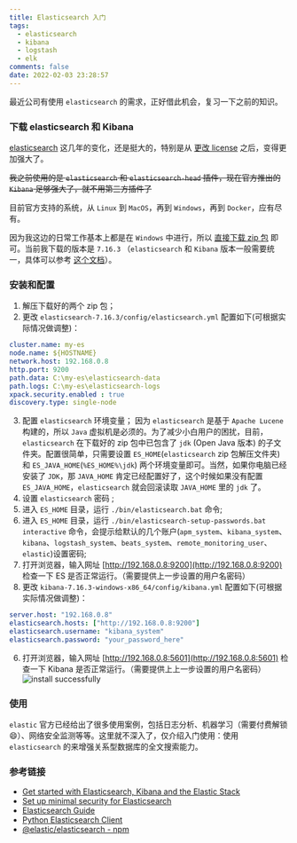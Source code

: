 ```yaml
---
title: Elasticsearch 入门
tags:
  - elasticsearch
  - kibana
  - logstash
  - elk
comments: false
date: 2022-02-03 23:28:57
---
```


最近公司有使用 `elasticsearch` 的需求，正好借此机会，复习一下之前的知识。

### 下载 elasticsearch 和 Kibana

[elasticsearch](https://www.elastic.co) 这几年的变化，还是挺大的，特别是从 [更改 license](https://www.elastic.co/blog/license-change-clarification) 之后，变得更加强大了。

~~我之前使用的是 `elasticsearch` 和 `elasticsearch-head` 插件，现在官方推出的 `Kibana` 足够强大了，就不用第三方插件了~~

目前官方支持的系统，从 `Linux` 到 `MacOS`，再到 `Windows`，再到 `Docker`，应有尽有。

因为我这边的日常工作基本上都是在 `Windows` 中进行，所以 [直接下载 zip 包](https://www.elastic.co/elastic-stack) 即可。当前我下载的版本是 `7.16.3` （`elasticsearch` 和 `Kibana` 版本一般需要统一，具体可以参考 [这个文档](https://www.elastic.co/support/matrix#matrix_compatibility)）。

### 安装和配置

1. 解压下载好的两个 zip 包；
2. 更改 `elasticsearch-7.16.3/config/elasticsearch.yml` 配置如下(可根据实际情况做调整)：
  ``` elasticsearch.yml
  cluster.name: my-es
  node.name: ${HOSTNAME}
  network.host: 192.168.0.8
  http.port: 9200
  path.data: C:\my-es\elasticsearch-data
  path.logs: C:\my-es\elasticsearch-logs
  xpack.security.enabled : true
  discovery.type: single-node
  ```
3. 配置 `elasticsearch` 环境变量；
  因为 `elasticsearch` 是基于 `Apache Lucene` 构建的，所以 `Java` 虚拟机是必须的。为了减少小白用户的困扰，目前，`elasticsearch` 在下载好的 zip 包中已包含了 `jdk` (Open Java 版本) 的子文件夹。配置很简单，只需要设置 `ES_HOME`(`elasticsearch` zip 包解压文件夹) 和 `ES_JAVA_HOME`(`%ES_HOME%\jdk`) 两个环境变量即可。当然，如果你电脑已经安装了 `JDK`，那 `JAVA_HOME` 肯定已经配置好了，这个时候如果没有配置 `ES_JAVA_HOME`，`elasticsearch` 就会回滚读取 `JAVA_HOME` 里的 `jdk` 了。
4. 设置 `elasticsearch` 密码 [<i class="fa fa-chain" aria-hidden="true"></i>](https://www.elastic.co/guide/en/elasticsearch/reference/7.16/security-minimal-setup.html) ;
  1. 进入 `ES_HOME` 目录，运行 `./bin/elasticsearch.bat` 命令;
  2. 进入 `ES_HOME` 目录，运行 `./bin/elasticsearch-setup-passwords.bat interactive` 命令，会提示给默认的几个账户(`apm_system`、`kibana_system`、`kibana`、`logstash_system`、`beats_system`、`remote_monitoring_user`、`elastic`)设置密码;
  3. 打开浏览器，输入网址 [http://192.168.0.8:9200](http://192.168.0.8:9200) 检查一下 ES 是否正常运行。（需要提供上一步设置的用户名密码）
5. 更改 `kibana-7.16.3-windows-x86_64/config/kibana.yml` 配置如下(可根据实际情况做调整)：
  ``` kibana.yml
  server.host: "192.168.0.8"
  elasticsearch.hosts: ["http://192.168.0.8:9200"]
  elasticsearch.username: "kibana_system"
  elasticsearch.password: "your_password_here"
  ```
6. 打开浏览器，输入网址 [http://192.168.0.8:5601](http://192.168.0.8:5601) 检查一下 Kibana 是否正常运行。（需要提供上上一步设置的用户名密码）
  ![install successfully](/images/get-started-with-elasticsearch/install-successfully.jpg)

### 使用

`elastic` 官方已经给出了很多使用案例，包括日志分析、机器学习（需要付费解锁😄）、网络安全监测等等。这里就不深入了，仅介绍入门使用：使用 `elasticsearch` 的来增强关系型数据库的全文搜索能力。



### 参考链接

- [Get started with Elasticsearch, Kibana and the Elastic Stack](https://www.elastic.co/start)
- [Set up minimal security for Elasticsearch](https://www.elastic.co/guide/en/elasticsearch/reference/7.16/security-minimal-setup.html)
- [Elasticsearch Guide](https://www.elastic.co/guide/en/elasticsearch/reference/current/index.html)
- [Python Elasticsearch Client](https://elasticsearch-py.readthedocs.io/en/stable/)
- [@elastic/elasticsearch - npm](https://www.npmjs.com/package/@elastic/elasticsearch)

